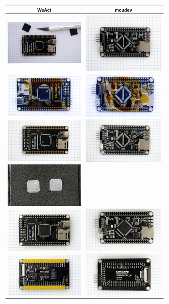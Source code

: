 | WeAct | mcudev |
|--- | ---|
| [![](doc/weact_01.jpg)](doc/weact_01.jpg) | [![](doc/mcudev_01.jpg)](doc/mcudev_01.jpg) |
| [![](doc/weact_02.jpg)](doc/weact_02.jpg) | [![](doc/mcudev_02.jpg)](doc/mcudev_02.jpg) |
| [![](doc/weact_03.jpg)](doc/weact_03.jpg) | [![](doc/mcudev_03.jpg)](doc/mcudev_03.jpg) |
| [![](doc/new_chips.jpg)](doc/new_chips.jpg) | |
| [![](doc/weact_04.jpg)](doc/weact_04.jpg) | [![](doc/mcudev_04.jpg)](doc/mcudev_04.jpg) |
| [![](doc/weact_05.jpg)](doc/weact_05.jpg) | [![](doc/mcudev_05.jpg)](doc/mcudev_05.jpg) |
